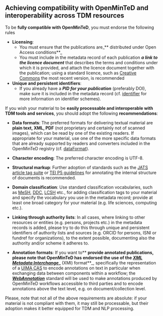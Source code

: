 ## Achieving compatibility with OpenMinTeD and interoperability across TDM resources

To be **fully compatible with OpenMinTeD**, you must endorse the following rules

* **Licensing**: 
  * You must ensure that the publications are_** distributed under Open Access conditions**_
  * You must include in the metadata record of each publication _**a link to the licence document**_ that describes the terms and conditions under which it is provided, and attach the licence document together with the publication; using a standard licence, such as [Creative Commons](https://creativecommons.org/share-your-work/) the most recent version, is recommended
* **Unique and persistent identifiers**:
  * If you already have a _**PID for your publication**_ \(preferably DOI\), make sure it is included in the metadata record \(cf. [identifier](/publications_identifier.md) for more information on identifier schemes\).

If you wish your material to be **easily processable and interoperable with TDM tools and services**, you should adopt the following **recommendations**:

* **Data formats**: The preferred formats for delivering textual material are **plain text, XML, PDF** \(not proprietary and certainly not of scanned images\), which can be read by one of the existing readers. If appropriate for your material, use one of the more specific data formats that are already supported by readers and converters included in the OpenMinTeD registry \(cf. [dataFormat](/publications_dataFormat.md)\).

* **Character encoding**: The preferred character encoding is UTF-8.

* **Structural markup**: Further adoption of standards such as the [JATS article tag suite](https://jats.nlm.nih.gov/index.html) or [TEI P5 guidelines](http://www.tei-c.org/Guidelines/P5/) for annotating the internal structure of documents is recommended.

* **Domain classification**: Use standard classification vocabularies, such as [MeSH](https://www.nlm.nih.gov/mesh/), [DDC](https://www.oclc.org/dewey.en.html), [LCSH](http://id.loc.gov/authorities/subjects.html) etc., for adding classification tags to your material and specify the vocabulary you use in the metadata record; provide at least one broad category for your material \(e.g. life sciences, computing etc.\).

* **Linking through authority lists**: In all cases, where linking to other resources or entities \(e.g. persons, projects etc.\) in the metadata records is added, please try to do this through unique and persistent identifiers of authority lists and sources \(e.g. ORCID for persons, ISNI or fundref for organizations\), to the extent possible, documenting also the authority and/or scheme it adheres to.

* **Annotation formats**: If you want to** **provide **annotated publications**, please note that OpenMinTeD has endorsed the use of the [_**XML Metadata Interchange**_](http://www.omg.org/spec/XMI/)_** \(XMI\) format**_, specifically the representation of a [UIMA CAS](https://uima.apache.org/d/uimaj-2.9.0/references.html#ugr.ref.xmi) to encode annotations on text in particular when exchanging data between components within a workflow; the [_**WebAnnotation**_](https://www.w3.org/annotation/) standard will be used to make annotations produced by OpenMinTeD workflows accessible to third parties and to encode annotations above the text level, e.g. on document/collection level.

Please, note that not all of the above requirements are absolute: if your material is not compliant with them, it may still be processable, but their adoption makes it better equipped for TDM and NLP processing.

